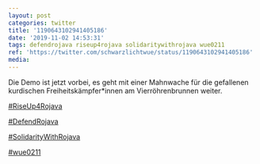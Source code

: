 ```yaml
---
layout: post
categories: twitter
title: '1190643102941405186'
date: '2019-11-02 14:53:31'
tags: defendrojava riseup4rojava solidaritywithrojava wue0211
ref: 'https://twitter.com/schwarzlichtwue/status/1190643102941405186'
media:
---
```

Die Demo ist jetzt vorbei, es geht mit einer Mahnwache für die gefallenen kurdischen Freiheitskämpfer\*innen am Vierröhrenbrunnen weiter.



[#RiseUp4Rojava](/t/riseup4rojava)

[#DefendRojava](/t/defendrojava)

[#SolidarityWithRojava](/t/solidaritywithrojava)

[#wue0211](/t/wue0211)